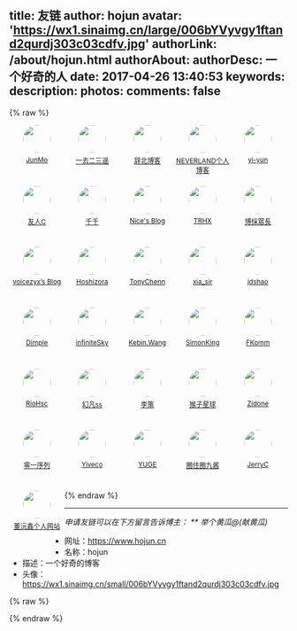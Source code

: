 title: 友链
author: hojun
avatar: 'https://wx1.sinaimg.cn/large/006bYVyvgy1ftand2qurdj303c03cdfv.jpg'
authorLink: /about/hojun.html
authorAbout:
authorDesc: 一个好奇的人
date: 2017-04-26 13:40:53
keywords:
description:
photos:
comments: false
---

{% raw %}
<style>
  .link-contentqt {
    padding: 0px !important;
    width: 100%;
  }
  .link-contentqt li {
    text-align: center;
    font-size: 12px;
    width: 100px;
    height: 100px;
    margin-bottom: 10px;
    list-style-type: none;
    float: left;
  }
  .link-contentqt li img {
      height: auto;
      max-width: 100%;
      border-radius: 100%;
      margin-bottom: 5px;
      transition: .5s;
      -webkit-transition: .5s;
      width: 50px;
      height: 50px;
  }
  .link-contentqt li a:hover img {
      transform: scale(1.2);
  }
  .link-contentqt li span {
      display: block;
      height: 32px;
  }
  .link-contentqt li a:hover span {
      color: #ffac00;
  }
</style>
<ul class="link-contentqt clearfix">
  <li>
    <a href="http://mo3.top/" title="渗透技术博客" target="_blank">
      <img src="https://ws1.sinaimg.cn/small/006bYVyvly1fx5hy82tkmj30k00k0jwy.jpg" width="50" height="50">
      <span class="sitename">JunMo</span>
    </a>
  </li>
  <li>
    <a href="https://www.moonster.top" title="一个想当摄影师却被迫写代码的厨子" target="_blank">
      <img src="https://wx3.sinaimg.cn/small/006bYVyvly1fwbflihx0gj308c08cdgr.jpg" width="50" height="50">
      <span class="sitename">一去二三遥</span>
    </a>
  </li>
  <li>
    <a href="https://dsest.cn" title="不忘初心，方得始终." target="_blank">
      <img src="https://ws2.sinaimg.cn/small/006bYVyvly1fw94n7310dj305c05cjsq.jpg" width="50" height="50">
      <span class="sitename">辞北博客</span>
    </a>
  </li>
  <li>
    <a href="http://blog.kukeyang.com" title="纯日志博客，欢迎光临。" target="_blank">
      <img src="https://wx2.sinaimg.cn/small/006bYVyvly1fw7w0bxggvj303k03mmx4.jpg" width="50" height="50">
      <span class="sitename">NEVERLAND个人博客</span>
    </a>
  </li>
  <li>
    <a href="https://yi-yun.github.io" title="斯是陋室，惟吾德馨" target="_blank">
      <img src="https://wx4.sinaimg.cn/small/006bYVyvgy1fw11tbw12lj31201204qq.jpg" width="50" height="50">
      <span class="sitename">yi-yun</span>
    </a>
  </li>
  <li>
    <a href="https://www.ihewro.com" title="虽然我们互相笑着说“回头见”，但是我们都心知肚明，分离即永别。" target="_blank">
      <img src="https://wx4.sinaimg.cn/small/006bYVyvgy1funfb1cw5ej30jg0jg74l.jpg" width="50" height="50">
      <span class="sitename">友人C</span>
    </a>
  </li>
  <li>
    <a href="https://www.dreamwings.cn" title="继续踏上旅途，在没有你的春天…… " target="_blank">
      <img src="https://wx4.sinaimg.cn/small/006bYVyvgy1ful4nuo9suj30f20f23zu.jpg" width="50" height="50">
      <span class="sitename">千千</span>
    </a>
  </li>
  <li>
    <a href="https://luotaocheng.github.io" title="无往不形于外，高山仰止蕴其内，空谷传峰之像。" target="_blank">
      <img src="https://wx4.sinaimg.cn/small/006bYVyvgy1funfb0v8f4j30jg0jvgmy.jpg" width="50" height="50">
      <span class="sitename">Nice's Blog</span>
    </a>
  </li>
  <li>
    <a href="http://trhx.top" title="Live and Learn！" target="_blank">
      <img src="https://wx3.sinaimg.cn/small/006bYVyvgy1funfb0du3dj305a05a0ue.jpg" width="50" height="50">
      <span class="sitename">TRHX</span>
    </a>
  </li>
  <li>
    <a href="https://lruihao.cn" title="心向大佬，披荆斩棘" target="_blank">
      <img src="https://wx2.sinaimg.cn/small/006bYVyvgy1fuo64wajevj3028028q2q.jpg" width="50" height="50">
      <span class="sitename">博採眾長</span>
    </a>
  </li>
  <li>
    <a href="http://voicezyx.top" title="Keep learning，do a good programmer" target="_blank">
      <img src="https://wx2.sinaimg.cn/small/006bYVyvgy1fuwlat5ftej305z05z0td.jpg" width="50" height="50">
      <span class="sitename">voicezyx’s Blog</span>
    </a>
  </li>
  <li>
    <a href="https://blog.timelless.xyz" title="希望阳光很暖，微风不燥，时光不老，你我都好。" target="_blank">
      <img src="https://wx3.sinaimg.cn/small/006bYVyvgy1fv4ngkx0wgj305c05ct8i.jpg" width="50" height="50">
      <span class="sitename">Hoshizora</span>
    </a>
  </li>
  <li>
    <a href="http://tonychenn.cf" title="人不逼自己一把，永远不知道自己有多优秀！" target="_blank">
      <img src="https://wx4.sinaimg.cn/small/006bYVyvgy1fv4o866gehj30hs0hswfg.jpg" width="50" height="50">
      <span class="sitename">TonyChenn</span>
    </a>
  </li>
  <li>
    <a href="https://www.cnblogs.com/xinjianheyi" title="惟其艰难 方显勇毅;惟其笃行 弥足珍贵;惟其磨砺 始得玉成" target="_blank">
      <img src="https://wx4.sinaimg.cn/small/006bYVyvgy1fr1gyl3ofdj309z09z3z3.jpg" width="50" height="50">
      <span class="sitename">xia_sir</span>
    </a>
  </li>
  <li>
    <a href="http://www.jdshao.com/" title="jdshao 的技术小栈" target="_blank">
      <img src="https://wx3.sinaimg.cn/small/006bYVyvgy1fun9zi96pvj30le0lgmzm.jpg" width="50" height="50">
      <span class="sitename">jdshao</span>
    </a>
  </li>
  <li>
    <a href="http://www.bianxiaofeng.com/" title="少年心事当拿云" target="_blank">
      <img src="https://wx3.sinaimg.cn/small/006bYVyvgy1fun9zhrwu5j30k00k03yy.jpg" width="50" height="50">
      <span class="sitename">Dimple</span>
    </a>
  </li>
  <li>
    <a href="http://blog.boxmoe.cn/" title="infiniteSky - 在自由的天空翱翔" target="_blank">
      <img src="https://wx4.sinaimg.cn/small/006bYVyvgy1fr1gyl3ofdj309z09z3z3.jpg" width="50" height="50">
      <span class="sitename">infiniteSky</span>
    </a>
  </li>
  <li>
    <a href="https://yyping.top/" title="Kebin.Wang - 最萌程序员" target="_blank">
      <img src="https://wx2.sinaimg.cn/small/006bYVyvgy1fun9zhdvshj30hs0hs0tb.jpg" width="50" height="50">
      <span class="sitename">Kebin.Wang</span>
    </a>
  </li>
  <li>
    <a href="http://nicooo.ooo/" title="如果是真的，我希望他是假的。如果是假的，我希望他是真的。" target="_blank">
      <img src="https://wx3.sinaimg.cn/small/006bYVyvgy1fun9zgy83sj30bj09faac.jpg" width="50" height="50">
      <span class="sitename">SimonKing</span>
    </a>
  </li>
  <li>
    <a href="https://fkomm.cn/" title="FKomm’s Blogs" target="_blank">
      <img src="https://wx4.sinaimg.cn/small/006bYVyvgy1fr1gyl3ofdj309z09z3z3.jpg" width="50" height="50">
      <span class="sitename">FKomm</span>
    </a>
  </li>
  <li>
    <a href="https://riohsc.github.io/" title="RioHsc" target="_blank">
      <img src="https://wx3.sinaimg.cn/small/006bYVyvgy1funfb4tgpjj30sg0sgjsz.jpg" width="50" height="50">
      <span class="sitename">RioHsc</span>
    </a>
  </li>
  <li>
    <a href="https://hfanss.com/" title="幻凡ss | IT小青年" target="_blank">
      <img src="https://wx3.sinaimg.cn/small/006bYVyvgy1funfb4aqv5j309s0b875k.jpg" width="50" height="50">
      <span class="sitename">幻凡ss</span>
    </a>
  </li>
  <li>
    <a href="https://ailice.cn/" title="李策 | 分享生活，享受生活！" target="_blank">
      <img src="https://wx3.sinaimg.cn/small/006bYVyvgy1funfb3w3h2j305005074c.jpg" width="50" height="50">
      <span class="sitename">李策</span>
    </a>
  </li>
  <li>
    <a href="https://mr-houzi.com/" title="最不务正业的程序猿" target="_blank">
      <img src="https://wx2.sinaimg.cn/small/006bYVyvgy1ftqmg6oncjj30e80e8t9x.jpg" width="50" height="50">
      <span class="sitename">猴子星球</span>
    </a>
  </li>
  <li>
    <a href="https://blog.zidone.cn/" title="相信不屈不挠的努力，相信战胜死亡的年轻。相信未来，热爱生命。" target="_blank">
      <img src="https://wx3.sinaimg.cn/small/006bYVyvgy1funfb3k6vpj30hs0hsjs7.jpg" width="50" height="50">
      <span class="sitename">Zidone</span>
    </a>
  </li>
  <li>
    <a href="http://www.booolen.com" title="Anderson Lu's personal weisite" target="_blank">
      <img src="https://wx1.sinaimg.cn/small/006bYVyvgy1ftti9tlfl1j302w02zaa9.jpg" width="50" height="50">
      <span class="sitename">零一序列</span>
    </a>
  </li>
  <li>
    <a href="https://blog.yiveco.xyz/" title="Yiveco@低端人口 见字如晤" target="_blank">
      <img src="https://wx4.sinaimg.cn/small/006bYVyvgy1funfb1we6bj30zk120n2a.jpg" width="50" height="50">
      <span class="sitename">Yiveco</span>
    </a>
  </li>
  <li>
    <a href="https://www.yugepower.com" title="YUGE'S BLOG" target="_blank">
      <img src="https://wx1.sinaimg.cn/small/006bYVyvgy1funfejbj3vj30b40b4aav.jpg" width="50" height="50">
      <span class="sitename">YUGE</span>
    </a>
  </li>
  <li>
    <a href="https://blog.taylortaurus.top/" title="唯有欧派和胖次不可辜负" target="_blank">
      <img src="https://wx3.sinaimg.cn/small/006bYVyvgy1funfb2ni5aj30ku0j919d.jpg" width="50" height="50">
      <span class="sitename">圈住圈九酱</span>
    </a>
  </li>
  <li>
    <a href="http://jerryc.me" title="Never put off till tomorrow what you can do today" target="_blank">
      <img src="https://wx4.sinaimg.cn/small/006bYVyvgy1fr1gyl3ofdj309z09z3z3.jpg" width="50" height="50">
      <span class="sitename">JerryC</span>
    </a>
  </li>
  <li>
    <a href="https://godbmw.com" title="岁月如歌, 编程如诗" target="_blank">
      <img src="https://wx1.sinaimg.cn/small/006bYVyvgy1funfb35ke1j30cs0csmxh.jpg" width="50" height="50">
      <span class="sitename">董沅鑫个人网站</span>
    </a>
  </li>
</ul>
{% endraw %}

 ----------

**申请友链可以在下方留言告诉博主： **
举个黄瓜*@(献黄瓜)*

 - 网址：https://www.hojun.cn
 - 名称：hojun
 - 描述：一个好奇的博客
 - 头像：https://wx1.sinaimg.cn/small/006bYVyvgy1ftand2qurdj303c03cdfv.jpg

{% raw %}
<script src="//cdn1.lncld.net/static/js/3.0.4/av-min.js"></script>
<script src='//unpkg.com/valine/dist/Valine.min.js'></script>
<div id="vcomments"></div>
<!-- <span id="<%- url_for(post.path) %>" class="leancloud-visitors" data-flag-title="文章阅读量统计">
    <span class="post-meta-item-text">阅读量 </span>
    <span class="leancloud-visitors-count">1000000</span>
</span> -->
<script>
  new Valine({
    el: '#vcomments',
    appId: "GyC3NzMvd0hT9Yyd2hYIC0MN-gzGzoHsz",
    appKey: "mgOpfzbkHYqU92CV4IDlAUHQ",
    // visitor: true
  })
</script>
{% endraw %}
